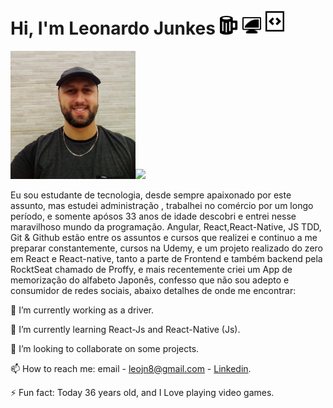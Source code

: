 
# Hi, I'm Leonardo Junkes <img width="30" src="/src/icones/coffe.png" />   <img width="30" src="/src/icones/pc.png"/>   <img width="30" src="/src/icones/code.png"/>

   

<p>
<img width="200" src="/leo.jpg"/><img width="68%" src="https://encrypted-tbn0.gstatic.com/images?q=tbn%3AANd9GcS2pxzqXm2nRBfoIoafbQNgVymR8SheJ5GAUw&usqp=CAU">
</p>
 Eu sou estudante de tecnologia, desde sempre apaixonado por este assunto, mas estudei administração , trabalhei no comércio por um longo período, e somente apósos 33 anos de idade descobri e entrei nesse maravilhoso mundo da programação.
Angular, React,React-Native, JS TDD, Git & Github estão entre os assuntos e cursos que realizei e continuo a me preparar constantemente, cursos na Udemy, e um projeto realizado do zero em React e React-native, tanto a parte de Frontend e também backend pela RocktSeat chamado de Proffy, e mais recentemente criei um App de memorização do alfabeto Japonês, confesso que não sou adepto e consumidor de redes sociais, abaixo detalhes de onde me encontrar: 


🔭 I’m currently working as a driver.

🌱 I’m currently learning React-Js and React-Native (Js).

👯 I’m looking to collaborate on some projects.

📫 How to reach me: email - leojn8@gmail.com
                          - [Linkedin](https://www.linkedin.com/in/leonardo-junkes-nicolodelli-88089866/).

⚡ Fun fact: Today 36 years old, and I Love playing video games.




<!--
**Leojunkes/Leojunkes** is a ✨ _special_ ✨ repository because its `README.md` (this file) appears on your GitHub profile.

Here are some ideas to get you started:

- 🔭 I’m currently working as a driver.
- 🌱 I’m currently learning React-Js and React-Native (Js).
- 👯 I’m looking to collaborate on some projects.
- 🤔 I’m looking for help with my studies.
- 💬 Ask me about whatever you want.
- 📫 How to reach me: email - leojn8@gmail.com
			    - [Linkedin](https://www.linkedin.com/in/leonardo-junkes-nicolodelli-88089866/).
- 😄 Pronouns: ...
- ⚡ Fun fact: Today 36 years old, and I Love playing video games.
-->

